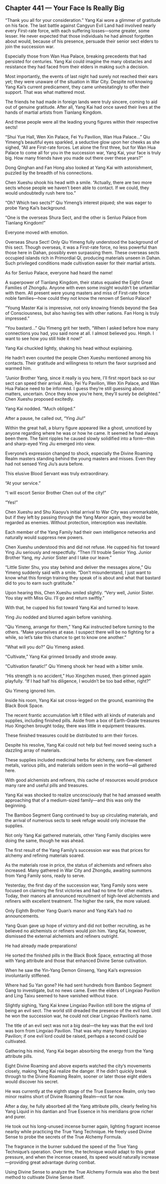 ## Chapter 441 — Your Face Is Really Big

“Thank you all for your consideration.” Yang Kai wore a glimmer of gratitude on his face. The last battle against Cangyun Evil Land had involved nearly every First-rate force, with each suffering losses—some greater, some lesser. He never expected that those individuals he had almost forgotten about would, because of his presence, persuade their senior sect elders to join the succession war.

Especially those from Wan Hua Palace, breaking precedents that had persisted for centuries. Yang Kai could imagine the many obstacles and resistance they had faced from their elders in making such a decision.

Most importantly, the events of last night had surely not reached their ears yet; they were unaware of the situation in War City. Despite not knowing Yang Kai’s current predicament, they came unhesitatingly to offer their support. That was what mattered most.

The friends he had made in foreign lands were truly sincere, coming to aid out of genuine gratitude. After all, Yang Kai had once saved their lives at the hands of martial artists from Tianlang Kingdom.

And these people were all the leading young figures within their respective sects!

“Shui Yue Hall, Wen Xin Palace, Fei Yu Pavilion, Wan Hua Palace…” Qiu Yimeng’s beautiful eyes sparkled, a seductive glow upon her cheeks as she sighed, “All are First-rate forces. Let alone the first three, but for Wan Hua Palace to come all for you in the succession war, Yang Kai, your face is truly big. How many friends have you made out there over these years?”

Dong Qinghan and Fan Hong also looked at Yang Kai with astonishment, puzzled by the breadth of his connections.

Chen Xueshu shook his head with a smile. “Actually, there are two more sects whose people we haven’t been able to contact. If we could, they would undoubtedly rush here too.”

“Oh? Which two sects?” Qiu Yimeng’s interest piqued; she was eager to probe Yang Kai’s background.

“One is the overseas Shura Sect, and the other is Senluo Palace from Tianlang Kingdom!”

Everyone moved with emotion.

Overseas Shura Sect! Only Qiu Yimeng fully understood the background of this sect. Though overseas, it was a First-rate force, no less powerful than those here in Dahan, possibly even surpassing them. These overseas sects occupied islands rich in Primordial Qi, producing materials unseen in Dahan. Such privileged conditions made cultivation easier for their martial artists.

As for Senluo Palace, everyone had heard the name!

A superpower of Tianlang Kingdom, their status equaled the Eight Great Families of Zhongdu. Anyone with even some insight wouldn’t be unfamiliar with them. All present were young masters and miss of First-rate force noble families—how could they not know the renown of Senluo Palace?

“Young Master Kai is impressive, not only knowing friends beyond the Sea of Consciousness, but also having ties with other nations. Fan Hong is truly impressed.”

“You bastard…” Qiu Yimeng grit her teeth, “When I asked before how many connections you had, you said none at all. I almost believed you. Hmph. I want to see how you still hide it now!”

Yang Kai chuckled lightly, shaking his head without explaining.

He hadn’t even counted the people Chen Xueshu mentioned among his contacts. Their gratitude and willingness to return the favor surprised and warmed him.

“Junior Brother Yang, since it really is you here, I’ll first report back so our sect can speed their arrival. Also, Fei Yu Pavilion, Wen Xin Palace, and Wan Hua Palace need to be informed. I guess they’re still guessing about matters, uncertain. Once they know you’re here, they’ll surely be delighted.” Chen Xueshu proposed excitedly.

Yang Kai nodded. “Much obliged.”

After a pause, he called out, “Ying Jiu!”

Within the great hall, a blurry figure appeared like a ghost, unnoticed by anyone regarding where he was or how he came. It seemed he had always been there. The faint ripples he caused slowly solidified into a form—thin and sharp-eyed Ying Jiu emerged into view.

Everyone’s expression changed to shock, especially the Divine Roaming Realm masters standing behind the young masters and misses. Even they had not sensed Ying Jiu’s aura before.

This elusive Blood Servant was truly extraordinary.

“At your service.”

“I will escort Senior Brother Chen out of the city!”

“Yes!”

Chen Xueshu and Shu Xiaoyu’s initial arrival to War City was unremarkable, but if they left by passing through the Yang Manor again, they would be regarded as enemies. Without protection, interception was inevitable.

Each member of the Yang Family had their own intelligence networks and naturally would suppress new powers.

Chen Xueshu understood this and did not refuse. He cupped his fist toward Ying Jiu seriously and respectfully. “Then I’ll trouble Senior Ying. Junior Brother Yang, my Junior Sister and I take our leave.”

“Little Sister Shu, you stay behind and deliver the messages alone,” Qiu Yimeng suddenly said with a smile. “Don’t misunderstand, I just want to know what this foreign training they speak of is about and what that bastard did to you to earn such gratitude.”

Upon hearing this, Chen Xueshu smiled slightly. “Very well, Junior Sister. You stay with Miss Qiu. I’ll go and return swiftly.”

With that, he cupped his fist toward Yang Kai and turned to leave.

Ying Jiu nodded and blurred again before vanishing.

“Qiu Yimeng, arrange for them,” Yang Kai instructed before turning to the others. “Make yourselves at ease. I suspect there will be no fighting for a while, so let’s take this chance to get to know one another.”

“What will you do?” Qiu Yimeng asked.

“Cultivate,” Yang Kai grinned broadly and strode away.

“Cultivation fanatic!” Qiu Yimeng shook her head with a bitter smile.

“His strength is no accident,” Huo Xingchen mused, then grinned again playfully. “If I had half his diligence, I wouldn’t be too bad either, right?”

Qiu Yimeng ignored him.

Inside his room, Yang Kai sat cross-legged on the ground, examining the Black Book Space.

The recent frantic accumulation left it filled with all kinds of materials and supplies, including finished pills. Aside from a box of Earth-Grade treasures Huo Xingchen brought today, there was little in equipment treasures.

These finished treasures could be distributed to arm their forces.

Despite his resolve, Yang Kai could not help but feel moved seeing such a dazzling array of materials.

These supplies included medicinal herbs for alchemy, rare five-element metals, various pills, and materials seldom seen in the world—all gathered here.

With good alchemists and refiners, this cache of resources would produce many rare and useful pills and treasures.

Yang Kai was shocked to realize unconsciously that he had amassed wealth approaching that of a medium-sized family—and this was only the beginning.

The Bamboo Segment Gang continued to buy up circulating materials, and the arrival of numerous sects to seek refuge would only increase the supplies.

Not only Yang Kai gathered materials, other Yang Family disciples were doing the same, though he was ahead.

The first result of the Yang Family’s succession war was that prices for alchemy and refining materials soared.

As the materials rose in price, the status of alchemists and refiners also increased. Many gathered in War City and Zhongdu, awaiting summons from Yang Family sons, ready to serve.

Yesterday, the first day of the succession war, Yang Family sons were focused on claiming the first victories and had no time for other matters. Today, their manors all announced recruitment of high-level alchemists and refiners with excellent treatment. The higher the rank, the more valued.

Only Eighth Brother Yang Quan’s manor and Yang Kai’s had no announcements.

Yang Quan gave up hope of victory and did not bother recruiting, as he believed no alchemists or refiners would join him. Yang Kai, however, dismissed the external alchemists and refiners outright.

He had already made preparations!

He sorted the finished pills in the Black Book Space, extracting all those with Yang attribute and those that enhanced Divine Sense cultivation.

When he saw the Yin-Yang Demon Ginseng, Yang Kai’s expression involuntarily stiffened.

Where had Su Yan gone? He had sent hundreds from Bamboo Segment Gang to investigate, but no news came. Even the elders of Lingxiao Pavilion and Ling Taixu seemed to have vanished without trace.

Slightly sighing, Yang Kai knew Lingxiao Pavilion still bore the stigma of being an evil sect. The world still dreaded the presence of the evil lord. Until he won the succession war, he could not clear Lingxiao Pavilion’s name.

The title of an evil sect was not a big deal—the key was that the evil lord was born from Lingxiao Pavilion. That was why many feared Lingxiao Pavilion; if one evil lord could be raised, perhaps a second could be cultivated.

Gathering his mind, Yang Kai began absorbing the energy from the Yang attribute pills.

Eight Divine Roaming and above experts watched the city’s movements closely, making Yang Kai realize the danger. If he didn’t quickly break through to the Divine Roaming Realm, sooner or later those eight elders would discover his secret.

He was currently at the eighth stage of the True Essence Realm, only two minor realms short of Divine Roaming Realm—not far now.

After a day, he fully absorbed all the Yang attribute pills, clearly feeling his Yang Liquid in his dantian and True Essence in his meridians grow richer and purer.

He took out his long-unused incense burner again, lighting fragrant incense nearby while practicing the True Yang Technique. He freely used Divine Sense to probe the secrets of the True Alchemy Formula.

The fragrance in the burner subdued the speed of the True Yang Technique’s operation. Over time, the technique would adapt to this great pressure, and when the incense ceased, its speed would naturally increase—providing great advantage during combat.

Using Divine Sense to analyze the True Alchemy Formula was also the best method to cultivate Divine Sense itself.